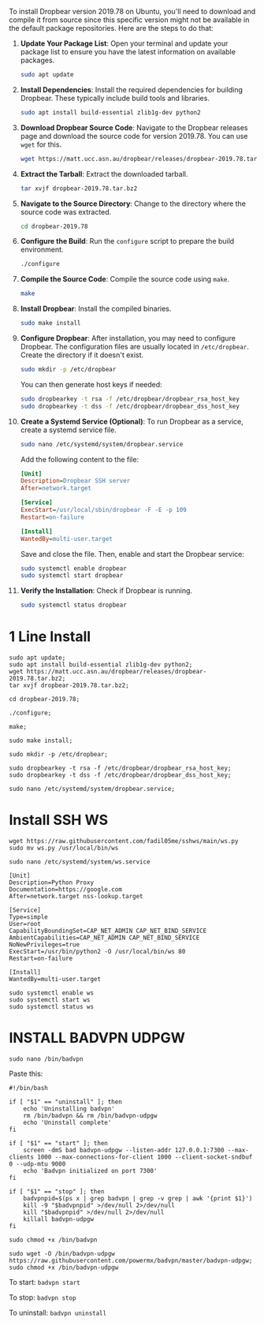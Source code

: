 To install Dropbear version 2019.78 on Ubuntu, you'll need to download and compile it from source since this specific version might not be available in the default package repositories. Here are the steps to do that:

1. **Update Your Package List**:
   Open your terminal and update your package list to ensure you have the latest information on available packages.

   ```bash
   sudo apt update
   ```

2. **Install Dependencies**:
   Install the required dependencies for building Dropbear. These typically include build tools and libraries.

   ```bash
   sudo apt install build-essential zlib1g-dev python2
   ```

3. **Download Dropbear Source Code**:
   Navigate to the Dropbear releases page and download the source code for version 2019.78. You can use `wget` for this.

   ```bash
   wget https://matt.ucc.asn.au/dropbear/releases/dropbear-2019.78.tar.bz2
   ```

4. **Extract the Tarball**:
   Extract the downloaded tarball.

   ```bash
   tar xvjf dropbear-2019.78.tar.bz2
   ```

5. **Navigate to the Source Directory**:
   Change to the directory where the source code was extracted.

   ```bash
   cd dropbear-2019.78
   ```

6. **Configure the Build**:
   Run the `configure` script to prepare the build environment.

   ```bash
   ./configure
   ```

7. **Compile the Source Code**:
   Compile the source code using `make`.

   ```bash
   make
   ```

8. **Install Dropbear**:
   Install the compiled binaries.

   ```bash
   sudo make install
   ```

9. **Configure Dropbear**:
   After installation, you may need to configure Dropbear. The configuration files are usually located in `/etc/dropbear`. Create the directory if it doesn't exist.

   ```bash
   sudo mkdir -p /etc/dropbear
   ```

   You can then generate host keys if needed:

   ```bash
   sudo dropbearkey -t rsa -f /etc/dropbear/dropbear_rsa_host_key
   sudo dropbearkey -t dss -f /etc/dropbear/dropbear_dss_host_key
   ```

10. **Create a Systemd Service (Optional)**:
    To run Dropbear as a service, create a systemd service file.

    ```bash
    sudo nano /etc/systemd/system/dropbear.service
    ```

    Add the following content to the file:

    ```ini
    [Unit]
    Description=Dropbear SSH server
    After=network.target

    [Service]
    ExecStart=/usr/local/sbin/dropbear -F -E -p 109
    Restart=on-failure

    [Install]
    WantedBy=multi-user.target
    ```

    Save and close the file. Then, enable and start the Dropbear service:

    ```bash
    sudo systemctl enable dropbear
    sudo systemctl start dropbear
    ```

11. **Verify the Installation**:
    Check if Dropbear is running.

    ```bash
    sudo systemctl status dropbear
    ```


# 1 Line Install
```
sudo apt update;
sudo apt install build-essential zlib1g-dev python2;
wget https://matt.ucc.asn.au/dropbear/releases/dropbear-2019.78.tar.bz2;
tar xvjf dropbear-2019.78.tar.bz2;

cd dropbear-2019.78;

./configure;

make;

sudo make install;

sudo mkdir -p /etc/dropbear;

sudo dropbearkey -t rsa -f /etc/dropbear/dropbear_rsa_host_key;
sudo dropbearkey -t dss -f /etc/dropbear/dropbear_dss_host_key;

sudo nano /etc/systemd/system/dropbear.service;
```
# Install SSH WS

```
wget https://raw.githubusercontent.com/fadil05me/sshws/main/ws.py
sudo mv ws.py /usr/local/bin/ws
```


```
sudo nano /etc/systemd/system/ws.service
```

```
[Unit]
Description=Python Proxy
Documentation=https://google.com
After=network.target nss-lookup.target

[Service]
Type=simple
User=root
CapabilityBoundingSet=CAP_NET_ADMIN CAP_NET_BIND_SERVICE
AmbientCapabilities=CAP_NET_ADMIN CAP_NET_BIND_SERVICE
NoNewPrivileges=true
ExecStart=/usr/bin/python2 -O /usr/local/bin/ws 80
Restart=on-failure

[Install]
WantedBy=multi-user.target
```

```
sudo systemctl enable ws
sudo systemctl start ws
sudo systemctl status ws
```


# INSTALL BADVPN UDPGW

```
sudo nano /bin/badvpn
```

Paste this:
```
#!/bin/bash

if [ "$1" == "uninstall" ]; then
    echo 'Uninstalling badvpn'
    rm /bin/badvpn && rm /bin/badvpn-udpgw
    echo 'Uninstall complete'
fi

if [ "$1" == "start" ]; then
    screen -dmS bad badvpn-udpgw --listen-addr 127.0.0.1:7300 --max-clients 1000 --max-connections-for-client 1000 --client-socket-sndbuf 0 --udp-mtu 9000
    echo 'Badvpn initialized on port 7300'
fi

if [ "$1" == "stop" ]; then
    badvpnpid=$(ps x | grep badvpn | grep -v grep | awk '{print $1}')
    kill -9 "$badvpnpid" >/dev/null 2>/dev/null
    kill "$badvpnpid" >/dev/null 2>/dev/null
    killall badvpn-udpgw
fi

```

```
sudo chmod +x /bin/badvpn
```

```
sudo wget -O /bin/badvpn-udpgw https://raw.githubusercontent.com/powermx/badvpn/master/badvpn-udpgw;
sudo chmod +x /bin/badvpn-udpgw
```
To start: ```badvpn start```

To stop: ```badvpn stop```

To uninstall: ```badvpn uninstall```
